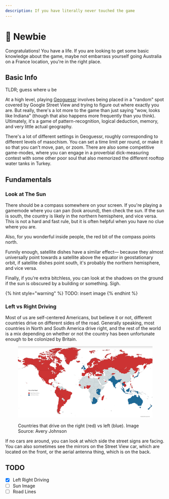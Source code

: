 ```yaml
---
description: If you have literally never touched the game
---
```


# 🐣 Newbie

Congratulations! You have a life. If you are looking to get some basic knowledge about the game, maybe not embarrass yourself going Australia on a France location, you're in the right place.

## Basic Info

TLDR; guess where u be

At a high level, playing [Geoguessr](https://geoguessr.com/) involves being placed in a "random" spot covered by Google Street View and trying to figure out where exactly you are. But really, there's a lot more to the game than just saying "wow, looks like Indiana" (though that also happens more frequently than you think). Ultimately, it's a game of pattern-recognition, logical deduction, memory, and very little actual geography.

There's a lot of different settings in Geoguessr, roughly corresponding to different levels of masochism. You can set a time limit per round, or make it so that you can't move, pan, or zoom. There are also some competitive game-modes, where you can engage in a proverbial dick-measuring contest with some other poor soul that also memorized the different rooftop water tanks in Turkey.

## Fundamentals

### Look at The Sun

There should be a compass somewhere on your screen. If you're playing a gamemode where you can pan (look around), then check the sun. If the sun is south, the country is likely in the northern hemisphere, and vice versa. This is not a hard and fast rule, but it is often helpful when you have no clue where you are.

Also, for you wonderful inside people, the red bit of the compass points north.

Funnily enough, satellite dishes have a similar effect— because they almost universally point towards a satellite above the equator in geostationary orbit, if satellite dishes point south, it's probably the northern hemisphere, and vice versa.

Finally, if you're extra bitchless, you can look at the shadows on the ground if the sun is obscured by a building or something. Sigh.

{% hint style="warning" %}
TODO: insert image
{% endhint %}

### Left vs Right Driving

Most of us are self-centered Americans, but believe it or not, different countries drive on different sides of the road. Generally speaking, most countries in North and South America drive right, and the rest of the world is a mix depending on whether or not the country has been unfortunate enough to be colonized by Britain.

<figure><img src="../../.gitbook/assets/N_LvsR.png" alt=""><figcaption><p>Countries that drive on the right (red) vs left (blue). Image Source: Avery Johnson</p></figcaption></figure>

If no cars are around, you can look at which side the street signs are facing. You can also sometimes see the mirrors on the Street View car, which are located on the front, or the aerial antenna thing, which is on the back.&#x20;



## TODO

* [x] Left Right Driving
* [ ] Sun Image
* [ ] Road Lines
